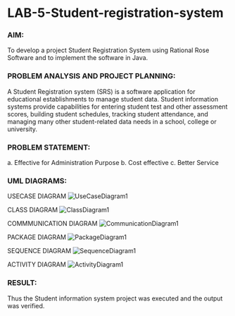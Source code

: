 # LAB-5-Student-registration-system


### AIM:
To develop a project Student Registration System using Rational Rose Software and to
implement the software in Java.


### PROBLEM ANALYSIS AND PROJECT PLANNING:
A Student Registration system (SRS) is a software application for educational
establishments to manage student data. Student information systems provide capabilities for
entering student test and other assessment scores, building student schedules, tracking student
attendance, and managing many other student-related data needs in a school, college or
university.


### PROBLEM STATEMENT:
a. Effective for Administration Purpose
b. Cost effective
c. Better Service


### UML DIAGRAMS:

USECASE DIAGRAM
![UseCaseDiagram1](https://github.com/user-attachments/assets/50eb30a3-65d2-48ce-a922-3e90b9062c10)


CLASS DIAGRAM
![ClassDiagram1](https://github.com/user-attachments/assets/54b6df40-9737-4673-b523-1534b2520369)


COMMMUNICATION DIAGRAM
![CommunicationDiagram1](https://github.com/user-attachments/assets/574221ce-312d-45b2-9740-d86e1bb423f5)


PACKAGE DIAGRAM
![PackageDiagram1](https://github.com/user-attachments/assets/d078c12f-e8dd-4ceb-8e7a-879ca9c60afa)


SEQUENCE DIAGRAM
![SequenceDiagram1](https://github.com/user-attachments/assets/e5d80f81-99c8-4ff6-aaa5-9602ea3cdde6)


ACTIVITY DIAGRAM
![ActivityDiagram1](https://github.com/user-attachments/assets/b5affbf6-a7c6-4003-9ace-92f3c041948a)






### RESULT:
Thus the Student information system project was executed and the output was
verified.

